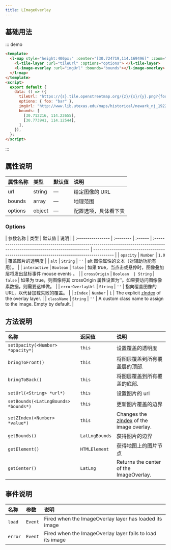 ```yaml
---
title: LImageOverlay
---
```


## 基础用法

::: demo

```html
<template>
  <l-map style="height:400px;" :center="[30.724719,114.169496]" :zoom="12">
    <l-tile-layer :url="tileUrl" :options="options"> </l-tile-layer>
    <l-image-overlay :url="imgUrl" :bounds="bounds"></l-image-overlay>
  </l-map>
</template>
<script>
  export default {
    data: () => ({
      tileUrl: "https://{s}.tile.openstreetmap.org/{z}/{x}/{y}.png?{foo}",
      options: { foo: "bar" },
      imgUrl: "http://www.lib.utexas.edu/maps/historical/newark_nj_1922.jpg",
      bounds: [
        [30.712216, 114.22655],
        [30.773941, 114.12544],
      ],
    }),
  };
</script>
```

:::

## 属性说明

| 属性名称 | 类型   | 默认值 | 说明                 |
| :------- | :----- | :----- | :------------------- |
| url      | string | —      | 给定图像的 URL       |
| bounds   | array  | —      | 地理范围             |
| options  | object | —      | 配置选项，具体看下表 |

### Options

| 参数名称          | 类型      | 默认值  | 说明                                                                                                                          |
| :---------------- | :-------- | :------ | :---------------------------------------------------------------------------------------------------------------------------- | ---------------------------------------------------------------------------------------- |
| `opacity`         | `Number`  | `1.0`   | 覆盖图片的透明度                                                                                                              |
| `alt`             | `String`  | `''`    | alt 图像属性的文本（对辅助功能有用）。                                                                                        |
| `interactive`     | `Boolean` | `false` | 如果 true，当点击或悬停时，图像叠加层将发出鼠标事件 mouse events 。                                                           |
| `crossOrigin`     | `Boolean  | String` | `false`                                                                                                                       | 如果为 true，则图像将其 crossOrigin 属性设置为‘'。如果要访问图像像素数据，则需要这样做。 |
| `errorOverlayUrl` | `String`  | `''`    | 指向覆盖图像的 URL，以代替加载失败的覆盖。                                                                                    |
| `zIndex`          | `Number`  | `1`     | The explicit [zIndex](https://developer.mozilla.org/docs/Web/CSS/CSS_Positioning/Understanding_z_index) of the overlay layer. |
| `className`       | `String`  | `''`    | A custom class name to assign to the image. Empty by default.                                                                 |

## 方法说明

| 名称                                 | 返回值         | 说明                                                             |
| :----------------------------------- | :------------- | :--------------------------------------------------------------- |
| `setOpacity(<Number> *opacity*)`     | `this`         | 设置覆盖的透明度                                                 |
| `bringToFront()`                     | `this`         | 将图层覆盖到所有覆盖层的顶部.                                    |
| `bringToBack()`                      | `this`         | 将图层覆盖到所有覆盖的底部.                                      |
| `setUrl(<String> *url*)`             | `this`         | 设置图片的 url                                                   |
| `setBounds(<LatLngBounds> *bounds*)` | `this`         | 更新图片覆盖的边界                                               |
| `setZIndex(<Number> *value*)`        | `this`         | Changes the [zIndex](#imageoverlay-zindex) of the image overlay. |
| `getBounds()`                        | `LatLngBounds` | 获得图片的边界                                                   |
| `getElement()`                       | `HTMLElement`  | 获得地图上的图片节点                                             |
| `getCenter()`                        | `LatLng`       | Returns the center of the ImageOverlay.                          |

## 事件说明

| 名称    | 参数    | 说明                                                      |
| :------ | :------ | :-------------------------------------------------------- |
| `load`  | `Event` | Fired when the ImageOverlay layer has loaded its image    |
| `error` | `Event` | Fired when the ImageOverlay layer fails to load its image |
